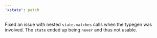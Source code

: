 ```yaml
---
'xstate': patch
---
```


Fixed an issue with nested `state.matches` calls when the typegen was involved. The `state` ended up being `never` and thus not usable.
